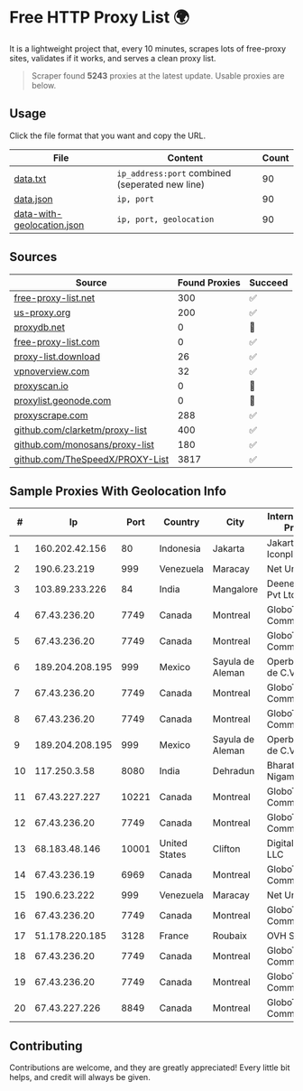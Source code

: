 
# Free HTTP Proxy List 🌍

It is a lightweight project that, every 10 minutes, scrapes lots of free-proxy sites, validates if it works, and serves a clean proxy list.


> Scraper found **5243** proxies at the latest update. Usable proxies are below.

## Usage

Click the file format that you want and copy the URL.


|File|Content|Count|
|----|-------|-----|
|[data.txt](https://raw.githubusercontent.com/themiralay/Proxy-List-World/master/data.txt)|`ip_address:port` combined (seperated new line)|90|
|[data.json](https://raw.githubusercontent.com/themiralay/Proxy-List-World/master/data.json)|`ip, port`|90|
|[data-with-geolocation.json](https://raw.githubusercontent.com/themiralay/Proxy-List-World/master/data-with-geolocation.json)|`ip, port, geolocation`|90|

## Sources

|Source|Found Proxies|Succeed|
|------|-------------|-------|
|[free-proxy-list.net](https://free-proxy-list.net)|300|✅|
|[us-proxy.org](https://www.us-proxy.org)|200|✅|
|[proxydb.net](http://proxydb.net)|0|🚫|
|[free-proxy-list.com](https://free-proxy-list.com/?page=&port=&type%5B%5D=http&type%5B%5D=https&up_time=0&search=Search)|0|✅|
|[proxy-list.download](https://www.proxy-list.download/HTTP)|26|✅|
|[vpnoverview.com](https://vpnoverview.com/privacy/anonymous-browsing/free-proxy-servers)|32|✅|
|[proxyscan.io](https://www.proxyscan.io)|0|🚫|
|[proxylist.geonode.com](https://proxylist.geonode.com/api/proxy-list?limit=300&page=1&sort_by=lastChecked&sort_type=desc&protocols=http,https)|0|🚫|
|[proxyscrape.com](https://api.proxyscrape.com/v2/?request=displayproxies&protocol=http&timeout=10000&country=all&ssl=all&anonymity=all)|288|✅|
|[github.com/clarketm/proxy-list](https://raw.githubusercontent.com/clarketm/proxy-list/master/proxy-list-raw.txt)|400|✅|
|[github.com/monosans/proxy-list](https://raw.githubusercontent.com/monosans/proxy-list/main/proxies/http.txt)|180|✅|
|[github.com/TheSpeedX/PROXY-List](https://raw.githubusercontent.com/TheSpeedX/PROXY-List/master/http.txt)|3817|✅|


## Sample Proxies With Geolocation Info

|#|Ip|Port|Country|City|Internet Service Provider|
|-|--|----|-------|----|-------------------------|
|1|160.202.42.156|80|Indonesia|Jakarta|Jakarta 5 8 Iconpln|
|2|190.6.23.219|999|Venezuela|Maracay|Net Uno|
|3|103.89.233.226|84|India|Mangalore|Deenet Services Pvt Ltd|
|4|67.43.236.20|7749|Canada|Montreal|GloboTech Communications|
|5|67.43.236.20|7749|Canada|Montreal|GloboTech Communications|
|6|189.204.208.195|999|Mexico|Sayula de Aleman|Operbes, S.A. de C.V.|
|7|67.43.236.20|7749|Canada|Montreal|GloboTech Communications|
|8|67.43.236.20|7749|Canada|Montreal|GloboTech Communications|
|9|189.204.208.195|999|Mexico|Sayula de Aleman|Operbes, S.A. de C.V.|
|10|117.250.3.58|8080|India|Dehradun|Bharat Sanchar Nigam Ltd|
|11|67.43.227.227|10221|Canada|Montreal|GloboTech Communications|
|12|67.43.236.20|7749|Canada|Montreal|GloboTech Communications|
|13|68.183.48.146|10001|United States|Clifton|DigitalOcean, LLC|
|14|67.43.236.19|6969|Canada|Montreal|GloboTech Communications|
|15|190.6.23.222|999|Venezuela|Maracay|Net Uno|
|16|67.43.236.20|7749|Canada|Montreal|GloboTech Communications|
|17|51.178.220.185|3128|France|Roubaix|OVH SAS|
|18|67.43.236.20|7749|Canada|Montreal|GloboTech Communications|
|19|67.43.236.20|7749|Canada|Montreal|GloboTech Communications|
|20|67.43.227.226|8849|Canada|Montreal|GloboTech Communications|



## Contributing

Contributions are welcome, and they are greatly appreciated! Every
little bit helps, and credit will always be given.

